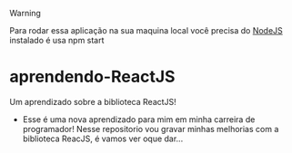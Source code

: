 > [!WARNING]  
> Para rodar essa aplicação na sua maquina local você precisa do [NodeJS](https://nodejs.org/en) instalado é usa npm start
# aprendendo-ReactJS
Um aprendizado sobre a biblioteca ReactJS!
- Esse é uma nova aprendizado para mim em minha carreira de programador!
Nesse repositorio vou gravar minhas melhorias com a biblioteca ReacJS, é vamos ver oque dar...